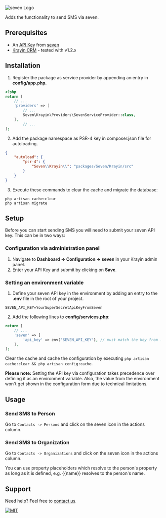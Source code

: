 ![](https://www.seven.io/wp-content/uploads/Logo.svg "seven Logo")

Adds the functionality to send SMS via seven.

## Prerequisites

- An [API Key](https://help.seven.io/en/api-key-access) from [seven](https://www.seven.io)
- [Krayin CRM](https://krayincrm.com/) - tested with v1.2.x

## Installation

1. Register the package as service provider by appending an entry in **config/app.php**.

```php
<?php
return [
    // ...
    'providers' => [
        // ...
        Seven\Krayin\Providers\SevenServiceProvider::class,
    ],
        // ...
];
```

2. Add the package namespace as PSR-4 key in composer.json file for autoloading.

```json
{
    "autoload": {
        "psr-4": {
            "Seven\\Krayin\\": "packages/Seven/Krayin/src"
        }
    }
}
```

3. Execute these commands to clear the cache and migrate the database:

```
php artisan cache:clear
php artisan migrate
```

## Setup

Before you can start sending SMS you will need to submit your seven API key. This can be
in two ways:

### Configuration via administration panel

1. Navigate to **Dashboard -> Configuration -> seven** in your Krayin admin panel.
2. Enter your API Key and submit by clicking on **Save**.

### Setting an environment variable

1. Define your seven API key in the environment by adding an entry to the **.env** file in
   the root of your project.

```dotenv
SEVEN_API_KEY=YourSuperSecretApiKeyFromSeven
```

2. Add the following lines to **config/services.php**:

```php
return [
    // ...
    'seven' => [
        'api_key' => env('SEVEN_API_KEY'), // must match the key from .env file added in the previous step
    ],
];
```

Clear the cache and cache the configuration by executing
`php artisan cache:clear && php artisan config:cache`.

**Please note:** Setting the API key via configuration takes precedence over defining it
as an environment variable. Also, the value from the environment won't get shown in the
configuration form due to technical limitations.

## Usage

### Send SMS to Person

Go to `Contacts -> Persons` and click on the seven icon in the actions column.

### Send SMS to Organization

Go to `Contacts -> Organizations` and click on the seven icon in the actions column.

You can use property placeholders which resolve to the person's property as long as it is
defined, e.g. {{name}} resolves to the person's name.

## Support

Need help? Feel free to [contact us](https://www.seven.io/en/company/contact).

[![MIT](https://img.shields.io/badge/License-MIT-teal.svg)](LICENSE)
